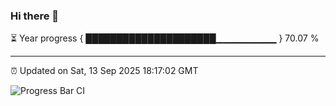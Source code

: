 ### Hi there 👋

⏳ Year progress { █████████████████████▁▁▁▁▁▁▁▁▁ } 70.07 %

---

⏰ Updated on Sat, 13 Sep 2025 18:17:02 GMT

![Progress Bar CI](https://github.com/liununu/liununu/workflows/Progress%20Bar%20CI/badge.svg)
